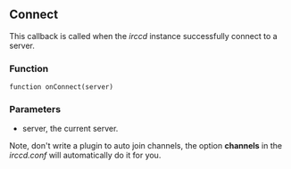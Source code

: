 ## Connect

This callback is called when the *irccd* instance successfully connect
to a server.

### Function

	function onConnect(server)

### Parameters

* server, the current server.

Note, don't write a plugin to auto join channels, the option **channels**
in the *irccd.conf* will automatically do it for you.

<!--- vim: set syntax=mkd: -->
